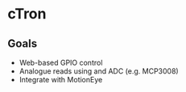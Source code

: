 # cTron

## Goals
   - Web-based GPIO control
   - Analogue reads using and ADC (e.g. MCP3008)
   - Integrate with MotionEye 
